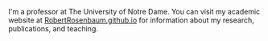 I'm a professor at The University of Notre Dame. You can visit my academic website at [RobertRosenbaum.github.io](https://RobertRosenbaum.github.io) for information about my research, publications, and teaching.

